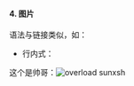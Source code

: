 #### 4. 图片

语法与链接类似，如：
+ 行内式：


这个是帅哥：![overload sunxsh](https://timgsa.baidu.com/timg?image&quality=80&size=b9999_10000&sec=1501937519664&di=1bd95d58e3c9c609f9cc96c385025479&imgtype=0&src=http%3A%2F%2Fimgsrc.baidu.com%2Fimage%2Fc0%253Dshijue1%252C0%252C0%252C294%252C40%2Fsign%3D60aeee5da74bd11310c0bf7132c6ce7a%2F72f082025aafa40fe3c0c4f3a164034f78f0199d.jpg)